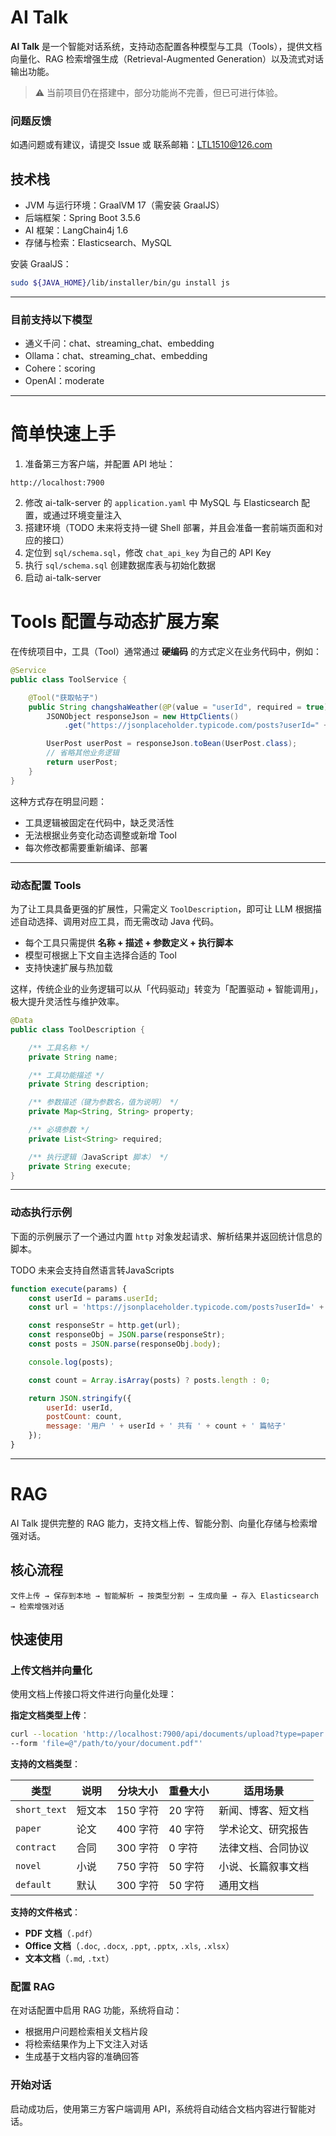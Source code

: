 # AI Talk

**AI Talk** 是一个智能对话系统，支持动态配置各种模型与工具（Tools），提供文档向量化、RAG 检索增强生成（Retrieval-Augmented Generation）以及流式对话输出功能。

> ⚠️ 当前项目仍在搭建中，部分功能尚不完善，但已可进行体验。
>
>
> 
### 问题反馈

如遇问题或有建议，请提交 Issue 或 联系邮箱：LTL1510@126.com

## 技术栈

- JVM 与运行环境：GraalVM 17（需安装 GraalJS）
- 后端框架：Spring Boot 3.5.6
- AI 框架：LangChain4j 1.6
- 存储与检索：Elasticsearch、MySQL

安装 GraalJS：
```bash
sudo ${JAVA_HOME}/lib/installer/bin/gu install js
```

---

### 目前支持以下模型

- 通义千问：chat、streaming_chat、embedding
- Ollama：chat、streaming_chat、embedding
- Cohere：scoring
- OpenAI：moderate

---


# 简单快速上手

1. 准备第三方客户端，并配置 API 地址：
```
http://localhost:7900
```
2. 修改 ai-talk-server 的 `application.yaml` 中 MySQL 与 Elasticsearch 配置，或通过环境变量注入
3. 搭建环境（TODO 未来将支持一键 Shell 部署，并且会准备一套前端页面和对应的接口）
4. 定位到 `sql/schema.sql`，修改 `chat_api_key` 为自己的 API Key
5. 执行 `sql/schema.sql` 创建数据库表与初始化数据
6. 启动 ai-talk-server


# Tools 配置与动态扩展方案

在传统项目中，工具（Tool）通常通过 **硬编码** 的方式定义在业务代码中，例如：

```java
@Service
public class ToolService {

    @Tool("获取帖子")
    public String changshaWeather(@P(value = "userId", required = true) Long userId) {
        JSONObject responseJson = new HttpClients()
            .get("https://jsonplaceholder.typicode.com/posts?userId=" + userId);

        UserPost userPost = responseJson.toBean(UserPost.class);
        // 省略其他业务逻辑
        return userPost;
    }
}
```

这种方式存在明显问题：

- 工具逻辑被固定在代码中，缺乏灵活性
- 无法根据业务变化动态调整或新增 Tool
- 每次修改都需要重新编译、部署

---

### 动态配置 Tools

为了让工具具备更强的扩展性，只需定义 `ToolDescription`，即可让 LLM 根据描述自动选择、调用对应工具，而无需改动 Java 代码。

- 每个工具只需提供 **名称 + 描述 + 参数定义 + 执行脚本**
- 模型可根据上下文自主选择合适的 Tool
- 支持快速扩展与热加载

这样，传统企业的业务逻辑可以从「代码驱动」转变为「配置驱动 + 智能调用」，  
极大提升灵活性与维护效率。

```java
@Data
public class ToolDescription {

    /** 工具名称 */
    private String name;

    /** 工具功能描述 */
    private String description;

    /** 参数描述（键为参数名，值为说明） */
    private Map<String, String> property;

    /** 必填参数 */
    private List<String> required;

    /** 执行逻辑（JavaScript 脚本） */
    private String execute;
}
```

---

### 动态执行示例

下面的示例展示了一个通过内置 `http` 对象发起请求、解析结果并返回统计信息的脚本。

TODO 未来会支持自然语言转JavaScripts

```js
function execute(params) {
    const userId = params.userId;
    const url = 'https://jsonplaceholder.typicode.com/posts?userId=' + userId;

    const responseStr = http.get(url);
    const responseObj = JSON.parse(responseStr);
    const posts = JSON.parse(responseObj.body);

    console.log(posts);

    const count = Array.isArray(posts) ? posts.length : 0;

    return JSON.stringify({
        userId: userId,
        postCount: count,
        message: '用户 ' + userId + ' 共有 ' + count + ' 篇帖子'
    });
}
```

---

# RAG

AI Talk 提供完整的 RAG 能力，支持文档上传、智能分割、向量化存储与检索增强对话。

## 核心流程

```
文件上传 → 保存到本地 → 智能解析 → 按类型分割 → 生成向量 → 存入 Elasticsearch → 检索增强对话
```

## 快速使用

### 上传文档并向量化

使用文档上传接口将文件进行向量化处理：


**指定文档类型上传**：
```bash
curl --location 'http://localhost:7900/api/documents/upload?type=paper' \
--form 'file=@"/path/to/your/document.pdf"'
```

**支持的文档类型**：

| 类型 | 说明 | 分块大小 | 重叠大小 | 适用场景 |
|------|------|----------|----------|----------|
| `short_text` | 短文本 | 150 字符 | 20 字符 | 新闻、博客、短文档 |
| `paper` | 论文 | 400 字符 | 40 字符 | 学术论文、研究报告 |
| `contract` | 合同 | 300 字符 | 0 字符 | 法律文档、合同协议 |
| `novel` | 小说 | 750 字符 | 50 字符 | 小说、长篇叙事文档 |
| `default` | 默认 | 300 字符 | 50 字符 | 通用文档 |

**支持的文件格式**：
- **PDF 文档**（`.pdf`）
- **Office 文档**（`.doc`, `.docx`, `.ppt`, `.pptx`, `.xls`, `.xlsx`）
- **文本文档**（`.md`, `.txt`）


### 配置 RAG

在对话配置中启用 RAG 功能，系统将自动：
- 根据用户问题检索相关文档片段
- 将检索结果作为上下文注入对话
- 生成基于文档内容的准确回答

### 开始对话

启动成功后，使用第三方客户端调用 API，系统将自动结合文档内容进行智能对话。


